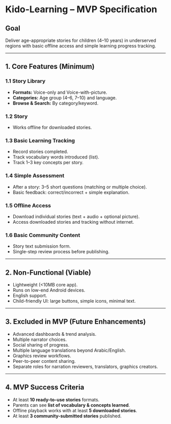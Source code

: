 # Kido-Learning – MVP Specification

## Goal
Deliver age-appropriate stories for children (4–10 years) in underserved regions with basic offline access and simple learning progress tracking.

---

## 1. Core Features (Minimum)

### 1.1 Story Library
- **Formats:** Voice-only and Voice-with-picture.
- **Categories:** Age group (4–6, 7–10) and language.
- **Browse & Search:** By category/keyword.

### 1.2 Story 
- Works offline for downloaded stories.

### 1.3 Basic Learning Tracking
- Record stories completed.
- Track vocabulary words introduced (list).
- Track 1–3 key concepts per story.

### 1.4 Simple Assessment
- After a story: 3–5 short questions (matching or multiple choice).
- Basic feedback: correct/incorrect + simple explanation.

### 1.5 Offline Access
- Download individual stories (text + audio + optional picture).
- Access downloaded stories and tracking without internet.

### 1.6 Basic Community Content
- Story text submission form.
- Single-step review process before publishing.

---

## 2. Non-Functional (Viable)
- Lightweight (<10MB core app).
- Runs on low-end Android devices.
- English support.
- Child-friendly UI: large buttons, simple icons, minimal text.

---

## 3. Excluded in MVP (Future Enhancements)
- Advanced dashboards & trend analysis.
- Multiple narrator choices.
- Social sharing of progress.
- Multiple language translations beyond Arabic/English.
- Graphics review workflows.
- Peer-to-peer content sharing.
- Separate roles for narration reviewers, translators, graphics creators.

---

## 4. MVP Success Criteria
- At least **10 ready-to-use stories** formats.
- Parents can see **list of vocabulary & concepts learned**.
- Offline playback works with at least **5 downloaded stories**.
- At least **3 community-submitted stories** published.
